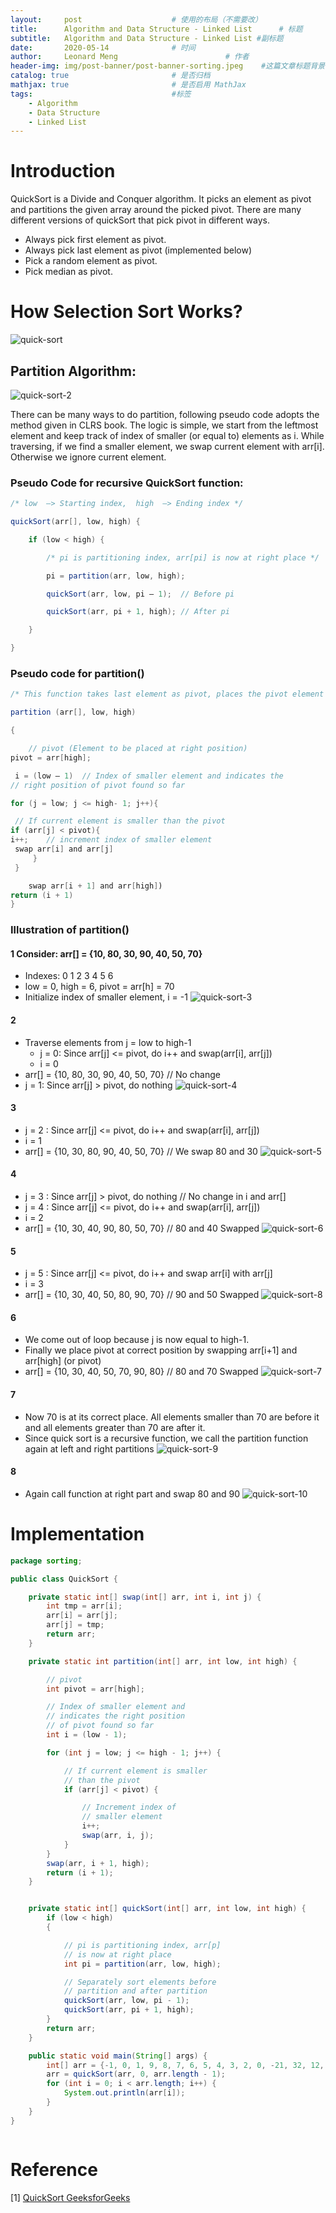 ```yaml
---
layout:     post   				    # 使用的布局（不需要改）
title:      Algorithm and Data Structure - Linked List   	# 标题 
subtitle:   Algorithm and Data Structure - Linked List #副标题
date:       2020-05-14 				# 时间
author:     Leonard Meng						# 作者
header-img: img/post-banner/post-banner-sorting.jpeg 	#这篇文章标题背景图片
catalog: true 						# 是否归档
mathjax: true                       # 是否启用 MathJax
tags:								#标签
    - Algorithm
    - Data Structure
    - Linked List
---
```


# Introduction

QuickSort is a Divide and Conquer algorithm. It picks an element as pivot and partitions the given array around the picked pivot. There are many different versions of quickSort that pick pivot in different ways. 

- Always pick first element as pivot.
- Always pick last element as pivot (implemented below)
- Pick a random element as pivot.
- Pick median as pivot.


# How Selection Sort Works?

![quick-sort](https://www.menglingjun.com/img/in-post/quick-sort.gif)

## Partition Algorithm: 

![quick-sort-2](https://www.menglingjun.com/img/in-post/quick-sort2.png)

There can be many ways to do partition, following pseudo code adopts the method given in CLRS book. The logic is simple, we start from the leftmost element and keep track of index of smaller (or equal to) elements as i. While traversing, if we find a smaller element, we swap current element with arr[i]. Otherwise we ignore current element. 

### Pseudo Code for recursive QuickSort function:

```java
/* low  –> Starting index,  high  –> Ending index */

quickSort(arr[], low, high) {

    if (low < high) {

        /* pi is partitioning index, arr[pi] is now at right place */

        pi = partition(arr, low, high);

        quickSort(arr, low, pi – 1);  // Before pi

        quickSort(arr, pi + 1, high); // After pi

    }

}
```

### Pseudo code for partition()

```java
/* This function takes last element as pivot, places the pivot element at its correct position in sorted array, and places all smaller (smaller than pivot) to left of pivot and all greater elements to right of pivot */

partition (arr[], low, high)

{

    // pivot (Element to be placed at right position)
pivot = arr[high];  

 i = (low – 1)  // Index of smaller element and indicates the 
// right position of pivot found so far

for (j = low; j <= high- 1; j++){

 // If current element is smaller than the pivot
if (arr[j] < pivot){
i++;    // increment index of smaller element
 swap arr[i] and arr[j]
     }
 }

    swap arr[i + 1] and arr[high])
return (i + 1)
}
```

### Illustration of partition()

#### 1 Consider: arr[] = {10, 80, 30, 90, 40, 50, 70}

- Indexes:  0   1   2   3   4   5   6 
- low = 0, high =  6, pivot = arr[h] = 70
- Initialize index of smaller element, i = -1
![quick-sort-3](https://www.menglingjun.com/img/in-post/quick-sort3.jpeg)

#### 2

- Traverse elements from j = low to high-1
    - j = 0: Since arr[j] <= pivot, do i++ and swap(arr[i], arr[j])
    - i = 0 
- arr[] = {10, 80, 30, 90, 40, 50, 70} // No change 
- j = 1: Since arr[j] > pivot, do nothing
![quick-sort-4](https://www.menglingjun.com/img/in-post/quick-sort4.jpeg)

#### 3

- j = 2 : Since arr[j] <= pivot, do i++ and swap(arr[i], arr[j])
- i = 1
- arr[] = {10, 30, 80, 90, 40, 50, 70} // We swap 80 and 30 
![quick-sort-5](https://www.menglingjun.com/img/in-post/quick-sort5.jpeg)

#### 4

- j = 3 : Since arr[j] > pivot, do nothing // No change in i and arr[]
- j = 4 : Since arr[j] <= pivot, do i++ and swap(arr[i], arr[j])
- i = 2
- arr[] = {10, 30, 40, 90, 80, 50, 70} // 80 and 40 Swapped
![quick-sort-6](https://www.menglingjun.com/img/in-post/quick-sort6.jpeg)

#### 5

- j = 5 : Since arr[j] <= pivot, do i++ and swap arr[i] with arr[j] 
- i = 3 
- arr[] = {10, 30, 40, 50, 80, 90, 70} // 90 and 50 Swapped 
![quick-sort-8](https://www.menglingjun.com/img/in-post/quick-sort8.jpeg)


#### 6
- We come out of loop because j is now equal to high-1.
- Finally we place pivot at correct position by swapping arr[i+1] and arr[high] (or pivot) 
- arr[] = {10, 30, 40, 50, 70, 90, 80} // 80 and 70 Swapped 
![quick-sort-7](https://www.menglingjun.com/img/in-post/quick-sort7.jpeg)

#### 7
- Now 70 is at its correct place. All elements smaller than 70 are before it and all elements greater than 70 are after it.
- Since quick sort is a recursive function, we call the partition function again at left and right partitions
![quick-sort-9](https://www.menglingjun.com/img/in-post/quick-sort9.jpeg)


#### 8
- Again call function at right part and swap 80 and 90
![quick-sort-10](https://www.menglingjun.com/img/in-post/quick-sort10.jpeg)

# Implementation

```java
package sorting;

public class QuickSort {

    private static int[] swap(int[] arr, int i, int j) {
        int tmp = arr[i];
        arr[i] = arr[j];
        arr[j] = tmp;
        return arr;
    }

    private static int partition(int[] arr, int low, int high) {

        // pivot
        int pivot = arr[high];

        // Index of smaller element and
        // indicates the right position
        // of pivot found so far
        int i = (low - 1);

        for (int j = low; j <= high - 1; j++) {

            // If current element is smaller
            // than the pivot
            if (arr[j] < pivot) {

                // Increment index of
                // smaller element
                i++;
                swap(arr, i, j);
            }
        }
        swap(arr, i + 1, high);
        return (i + 1);
    }


    private static int[] quickSort(int[] arr, int low, int high) {
        if (low < high)
        {

            // pi is partitioning index, arr[p]
            // is now at right place
            int pi = partition(arr, low, high);

            // Separately sort elements before
            // partition and after partition
            quickSort(arr, low, pi - 1);
            quickSort(arr, pi + 1, high);
        }
        return arr;
    }

    public static void main(String[] args) {
        int[] arr = {-1, 0, 1, 9, 8, 7, 6, 5, 4, 3, 2, 0, -21, 32, 12, 4, 6, 8, 23, 23};
        arr = quickSort(arr, 0, arr.length - 1);
        for (int i = 0; i < arr.length; i++) {
            System.out.println(arr[i]);
        }
    }
}



```

# Reference

\[1\] [QuickSort GeeksforGeeks](https://www.geeksforgeeks.org/quick-sort/)
